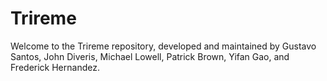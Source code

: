 # Trireme

Welcome to the Trireme repository, developed and maintained by Gustavo Santos, John Diveris, Michael Lowell, Patrick Brown, Yifan Gao, and Frederick Hernandez.
